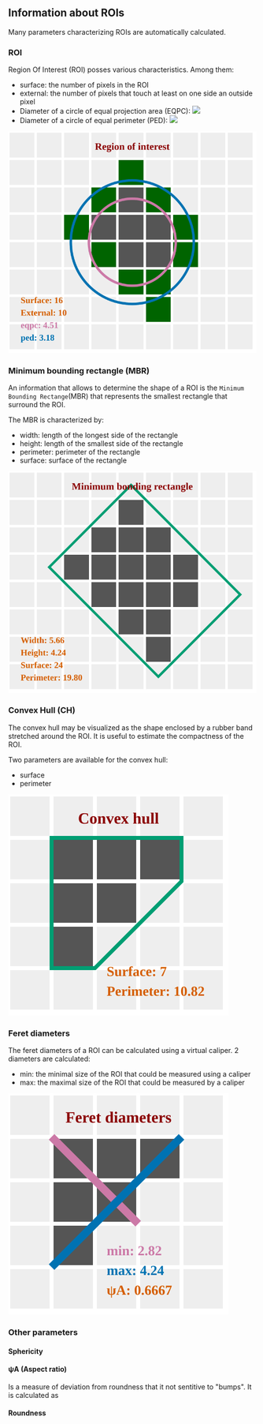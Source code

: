 ## Information about ROIs

Many parameters characterizing ROIs are automatically calculated.

### ROI

Region Of Interest (ROI) posses various characteristics. Among them:

- surface: the number of pixels in the ROI
- external: the number of pixels that touch at least on one side an outside pixel
- Diameter of a circle of equal projection area (EQPC):
  <img src="https://tex.cheminfo.org/?tex=x_%7BEQPC%7D%20%3D%202%20%5Csqrt%7B%5Cfrac%7BSurface%7D%7B%5Cpi%7D%7D"/>
- Diameter of a circle of equal perimeter (PED):
  <img src="https://tex.cheminfo.org/?tex=x_%7BPED%7D%20%3D%20%5Cfrac%7BExternal%7D%7B%5Cpi%7D"/>

<img src="roi.svg">

### Minimum bounding rectangle (MBR)

An information that allows to determine the shape of a ROI is the `Minimum Bounding Rectange`(MBR) that represents the smallest rectangle that surround the ROI.

The MBR is characterized by:

- width: length of the longest side of the rectangle
- height: length of the smallest side of the rectangle
- perimeter: perimeter of the rectangle
- surface: surface of the rectangle

<img src="mbr.svg">

### Convex Hull (CH)

The convex hull may be visualized as the shape enclosed by a rubber band stretched around the ROI. It is useful to estimate the compactness of the ROI.

Two parameters are available for the convex hull:

- surface
- perimeter

<img src="hull.svg">

### Feret diameters

The feret diameters of a ROI can be calculated using a virtual caliper. 2 diameters are calculated:

- min: the minimal size of the ROI that could be measured using a caliper
- max: the maximal size of the ROI that could be measured by a caliper

<img src="feret.svg">

### Other parameters

#### Sphericity

#### ψA (Aspect ratio)

Is a measure of deviation from roundness that it not sentitive to "bumps". It is calculated as

#### Roundness
